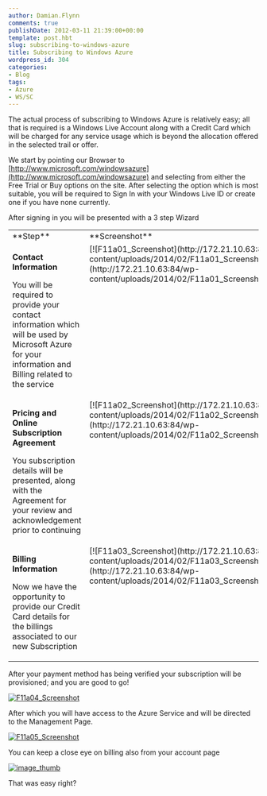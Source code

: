 ```yaml
---
author: Damian.Flynn
comments: true
publishDate: 2012-03-11 21:39:00+00:00
template: post.hbt
slug: subscribing-to-windows-azure
title: Subscribing to Windows Azure
wordpress_id: 304
categories:
- Blog
tags:
- Azure
- WS/SC
---
```


The actual process of subscribing to Windows Azure is relatively easy; all that is required is a Windows Live Account along with a Credit Card which will be charged for any service usage which is beyond the allocation offered in the selected trail or offer.

We start by pointing our Browser to [http://www.microsoft.com/windowsazure](http://www.microsoft.com/windowsazure) and selecting from either the Free Trial or Buy options on the site. After selecting the option which is most suitable, you will be required to Sign In with your Windows Live ID or create one if you have none currently.

After signing in you will be presented with a 3 step Wizard

<table cellpadding="2" width="500" border="0" cellspacing="0" > <tbody > <tr >
<td width="250" valign="top" >**Step**
</td>
<td width="250" valign="top" >**Screenshot**
</td></tr> <tr >
<td width="250" valign="top" >

**Contact Information**

You will be required to provide your contact information which will be used by Microsoft Azure for your information and Billing related to the service

</td>
<td width="250" valign="top" >[![F11a01_Screenshot](http://172.21.10.63:84/wp-content/uploads/2014/02/F11a01_Screenshot_thumb.png)](http://172.21.10.63:84/wp-content/uploads/2014/02/F11a01_Screenshot.png)
</td></tr> <tr >
<td width="250" valign="top" >

**Pricing and Online Subscription Agreement**

You subscription details will be presented, along with the Agreement for your review and acknowledgement prior to continuing

</td>
<td width="250" valign="top" >[![F11a02_Screenshot](http://172.21.10.63:84/wp-content/uploads/2014/02/F11a02_Screenshot_thumb.png)](http://172.21.10.63:84/wp-content/uploads/2014/02/F11a02_Screenshot.png)
</td></tr> <tr >
<td width="250" valign="top" >

**Billing Information**

Now we have the opportunity to provide our Credit Card details for the billings associated to our new Subscription

</td>
<td width="250" valign="top" >[![F11a03_Screenshot](http://172.21.10.63:84/wp-content/uploads/2014/02/F11a03_Screenshot_thumb.png)](http://172.21.10.63:84/wp-content/uploads/2014/02/F11a03_Screenshot.png)
</td></tr></tbody></table>

After your payment method has being verified your subscription will be provisioned; and you are good to go!

[![F11a04_Screenshot](http://172.21.10.63:84/wp-content/uploads/2014/02/F11a04_Screenshot_thumb.png)](http://172.21.10.63:84/wp-content/uploads/2014/02/F11a04_Screenshot.png)

After which you will have access to the Azure Service and will be directed to the Management Page.

[![F11a05_Screenshot](http://172.21.10.63:84/wp-content/uploads/2014/02/F11a05_Screenshot_thumb.png)](http://172.21.10.63:84/wp-content/uploads/2014/02/F11a05_Screenshot.png)

You can keep a close eye on billing also from your account page

[![image_thumb](http://172.21.10.63:84/wp-content/uploads/2014/02/image_thumb_thumb3.png)](http://172.21.10.63:84/wp-content/uploads/2014/02/image_thumb13.png)

That was easy right?
